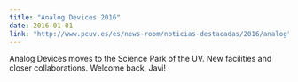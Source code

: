 ```yaml
---
title: "Analog Devices 2016"
date: 2016-01-01
link: "http://www.pcuv.es/es/news-room/noticias-destacadas/2016/analog"
---
```


Analog Devices moves to the Science Park of the UV. New facilities and closer collaborations. Welcome back, Javi!
